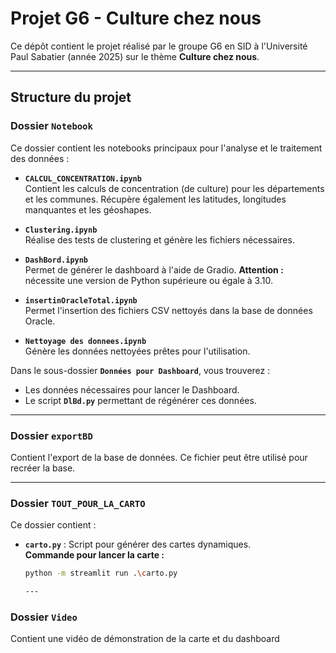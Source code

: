 # Projet G6 - Culture chez nous

Ce dépôt contient le projet réalisé par le groupe G6 en SID à l'Université Paul Sabatier (année 2025) sur le thème **Culture chez nous**.

---

## Structure du projet

### Dossier `Notebook`
Ce dossier contient les notebooks principaux pour l'analyse et le traitement des données :

- **`CALCUL_CONCENTRATION.ipynb`**  
  Contient les calculs de concentration (de culture) pour les départements et les communes. Récupère également les latitudes, longitudes manquantes et les géoshapes.

- **`Clustering.ipynb`**  
  Réalise des tests de clustering et génère les fichiers nécessaires.

- **`DashBord.ipynb`**  
  Permet de générer le dashboard à l'aide de Gradio. **Attention :** nécessite une version de Python supérieure ou égale à 3.10.

- **`insertinOracleTotal.ipynb`**  
  Permet l'insertion des fichiers CSV nettoyés dans la base de données Oracle.

- **`Nettoyage des donnees.ipynb`**  
  Génère les données nettoyées prêtes pour l'utilisation.

Dans le sous-dossier **`Données pour Dashboard`**, vous trouverez :
- Les données nécessaires pour lancer le Dashboard.
- Le script **`DlBd.py`** permettant de régénérer ces données.

---

### Dossier `exportBD`
Contient l'export de la base de données. Ce fichier peut être utilisé pour recréer la base.

---

### Dossier `TOUT_POUR_LA_CARTO`
Ce dossier contient :
- **`carto.py`** : Script pour générer des cartes dynamiques.  
  **Commande pour lancer la carte :**
  ```bash
  python -m streamlit run .\carto.py

  ---

### Dossier `Video`
Contient une vidéo de démonstration de la carte et du dashboard
